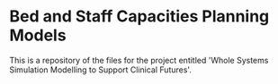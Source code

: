 # Bed and Staff Capacities Planning Models
This is a repository of the files for the project entitled 'Whole Systems Simulation Modelling to Support Clinical Futures'.
